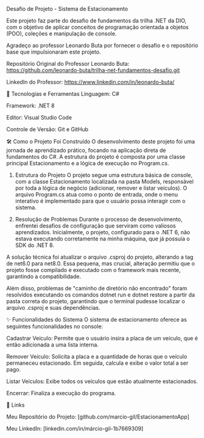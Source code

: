 Desafio de Projeto - Sistema de Estacionamento

Este projeto faz parte do desafio de fundamentos da trilha .NET da DIO, com o objetivo de aplicar conceitos de programação orientada a objetos (POO), coleções e manipulação de console.

Agradeço ao professor Leonardo Buta por fornecer o desafio e o repositório base que impulsionaram este projeto.

Repositório Original do Professor Leonardo Buta: https://github.com/leonardo-buta/trilha-net-fundamentos-desafio.git

LinkedIn do Professor: https://www.linkedin.com/in/leonardo-buta/

🚀 Tecnologias e Ferramentas
Linguagem: C#

Framework: .NET 8

Editor: Visual Studio Code

Controle de Versão: Git e GitHub

🛠️ Como o Projeto Foi Construído
O desenvolvimento deste projeto foi uma jornada de aprendizado prático, focando na aplicação direta de fundamentos do C#. A estrutura do projeto é composta por uma classe principal Estacionamento e a lógica de execução no Program.cs.

1. Estrutura do Projeto
O projeto segue uma estrutura básica de console, com a classe Estacionamento localizada na pasta Models, responsável por toda a lógica de negócio (adicionar, remover e listar veículos). O arquivo Program.cs atua como o ponto de entrada, onde o menu interativo é implementado para que o usuário possa interagir com o sistema.

2. Resolução de Problemas
Durante o processo de desenvolvimento, enfrentei desafios de configuração que serviram como valiosos aprendizados. Inicialmente, o projeto, configurado para o .NET 6, não estava executando corretamente na minha máquina, que já possuía o SDK do .NET 8.

A solução técnica foi atualizar o arquivo .csproj do projeto, alterando a tag <TargetFramework> de net6.0 para net8.0. Essa pequena, mas crucial, alteração permitiu que o projeto fosse compilado e executado com o framework mais recente, garantindo a compatibilidade.

Além disso, problemas de "caminho de diretório não encontrado" foram resolvidos executando os comandos dotnet run e dotnet restore a partir da pasta correta do projeto, garantindo que o terminal pudesse localizar o arquivo .csproj e suas dependências.

✨ Funcionalidades do Sistema
O sistema de estacionamento oferece as seguintes funcionalidades no console:

Cadastrar Veículo: Permite que o usuário insira a placa de um veículo, que é então adicionada a uma lista interna.

Remover Veículo: Solicita a placa e a quantidade de horas que o veículo permaneceu estacionado. Em seguida, calcula e exibe o valor total a ser pago.

Listar Veículos: Exibe todos os veículos que estão atualmente estacionados.

Encerrar: Finaliza a execução do programa.

🔗 Links

Meu Repositório do Projeto: [github.com/marcio-gil/EstacionamentoApp]

Meu LinkedIn: [linkedin.com/in/márcio-gil-1b7669309]